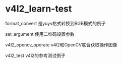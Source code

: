 # v4l2_learn-test

format_convert 是yuyv格式转换到RGB模式的例子

set_argument 使用二维码设置参数

v4l2_opencv_operate v4l2和OpenCV联合获取操作图像

v4l2_test v4l2的参考测试例子

